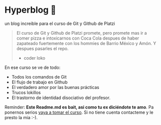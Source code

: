 # Hyperblog 🤟
un blog increible para el curso de Git y Github de Platzi
>El curso de Git y Github de Platzi promete, pero promete mas ir a comer pizza e intoxicarnos con Coca Cola despues de haber zapateado fuertemente con los hommies de Barrio México y Amón. Y despues pasarles el repo. 
> - coder loko

En ese curso se ve de todo: 
* Todos los comandos de Git
* El flujo de trabajo en Github
* El verdadero amor por las buenas prácticas
* Trucos lokillos
* El trastorno de identidad disociativo del profesor. 

Reminder: **Este Readme.md es bait, asi como tu ex diciéndote te amo**. Pa ponernos serios [vaya a tomar el curso](http://https://platzi.com/cursos/git-github/ "ir a tomar el curso"). Si no tiene cuenta contacteme y le presto la mia :-). 
